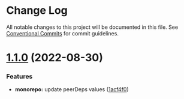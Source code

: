 # Change Log

All notable changes to this project will be documented in this file.
See [Conventional Commits](https://conventionalcommits.org) for commit guidelines.

# [1.1.0](https://github.com/mkny/cinimod/compare/@cinimod/cidade-estado@1.0.6...@cinimod/cidade-estado@1.1.0) (2022-08-30)


### Features

* **monorepo:** update peerDeps values ([1acf4f0](https://github.com/mkny/cinimod/commit/1acf4f05b6a2a457377cd6b8c0eeff40d6c7d5f5))
